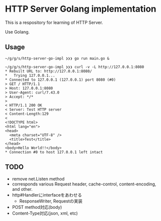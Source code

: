 # HTTP Server Golang implementation

This is a respository for learning of HTTP Server.

Use Golang.


## Usage

```shell
~/g/g/s/http-server-go-impl ❯❯❯ go run main.go &

~/g/g/s/http-server-go-impl ❯❯❯ curl -v -L http://127.0.0.1:8080
* Rebuilt URL to: http://127.0.0.1:8080/
*   Trying 127.0.0.1...
* Connected to 127.0.0.1 (127.0.0.1) port 8080 (#0)
> GET / HTTP/1.1
> Host: 127.0.0.1:8080
> User-Agent: curl/7.43.0
> Accept: */*
>
< HTTP/1.1 200 OK
< Server: Test HTTP server
< Content-Length:129
<
<!DOCTYPE html>
<html lang="en">
<head>
  <meta charset="UTF-8" />
  <title>Test</title>
</head>
<body>Hello World!!</body>
* Connection #0 to host 127.0.0.1 left intact
```


## TODO

- remove net.Listen method
- corresponds various Request header, cache-control, content-encoding, and other.
- http#Handlerにinterfaceをあわせる
  - ResponseWriter, Requestの実装
- POST method対応(body)
- Content-Type対応(json, xml, etc)
